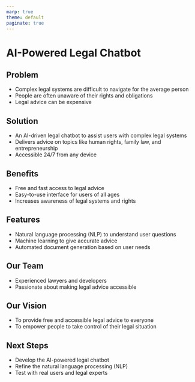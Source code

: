 ```yaml
---
marp: true
theme: default
paginate: true
---
```

# AI-Powered Legal Chatbot

## Problem

- Complex legal systems are difficult to navigate for the average person
- People are often unaware of their rights and obligations
- Legal advice can be expensive

## Solution

- An AI-driven legal chatbot to assist users with complex legal systems
- Delivers advice on topics like human rights, family law, and entrepreneurship
- Accessible 24/7 from any device

## Benefits

- Free and fast access to legal advice
- Easy-to-use interface for users of all ages
- Increases awareness of legal systems and rights

## Features

- Natural language processing (NLP) to understand user questions
- Machine learning to give accurate advice
- Automated document generation based on user needs

## Our Team

- Experienced lawyers and developers
- Passionate about making legal advice accessible

## Our Vision

- To provide free and accessible legal advice to everyone
- To empower people to take control of their legal situation

## Next Steps

- Develop the AI-powered legal chatbot
- Refine the natural language processing (NLP)
- Test with real users and legal experts
  